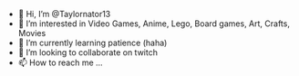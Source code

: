 - 👋 Hi, I’m @Taylornator13
- 👀 I’m interested in Video Games, Anime, Lego, Board games, Art, Crafts, Movies
- 🌱 I’m currently learning patience (haha) 
- 💞️ I’m looking to collaborate on twitch
- 📫 How to reach me ...

<!---
Taylornator13/Taylornator13 is a ✨ special ✨ repository because its `README.md` (this file) appears on your GitHub profile.
You can click the Preview link to take a look at your changes.
--->
